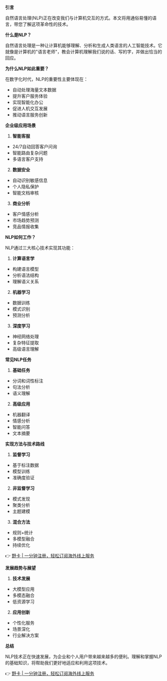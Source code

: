 **引言**

自然语言处理(NLP)正在改变我们与计算机交互的方式。本文将用通俗易懂的语言，带您了解这项革命性的技术。

**什么是NLP？**

自然语言处理是一种让计算机能够理解、分析和生成人类语言的人工智能技术。它就像是计算机的"语言老师"，教会计算机理解我们说的话、写的字，并做出恰当的回应。

**为什么NLP如此重要？**

在数字化时代，NLP的重要性主要体现在：

- 自动处理海量文本数据
- 提升客户服务体验
- 实现智能化办公
- 促进人机交互发展
- 推动语言服务创新

**企业级应用场景**

1. **智能客服**
- 24/7自动回答客户问询
- 智能路由复杂问题
- 多语言客户支持

2. **数据安全**
- 自动识别敏感信息
- 个人隐私保护
- 智能文档审核

3. **商业分析**
- 客户情感分析
- 市场趋势预测
- 竞品情报收集

**NLP如何工作？**

NLP通过三大核心技术实现其功能：

1. **计算语言学**
- 构建语言模型
- 分析语法结构
- 理解语义关系

2. **机器学习**
- 数据训练
- 模式识别
- 预测分析

3. **深度学习**
- 神经网络处理
- 复杂特征提取
- 高级语言理解

**常见NLP任务**

1. **基础任务**
- 分词和词性标注
- 句法分析
- 语义理解

2. **高级应用**
- 机器翻译
- 情感分析
- 智能问答
- 文本摘要

**实现方法与技术路线**

1. **监督学习**
- 基于标注数据
- 模型训练
- 准确度验证

2. **非监督学习**
- 模式发现
- 聚类分析
- 主题建模

3. **混合方法**
- 规则+统计
- 多模型融合
- 持续优化

👉 [野卡 | 一分钟注册，轻松订阅海外线上服务](https://bit.ly/bewildcard)

**发展趋势与展望**

1. **技术发展**
- 大模型应用
- 多模态融合
- 低资源学习

2. **应用创新**
- 个性化服务
- 场景深化
- 行业解决方案

**总结**

NLP技术正在快速发展，为企业和个人用户带来越来越多的便利。理解和掌握NLP的基础知识，将帮助我们更好地适应和利用这项技术。

👉 [野卡 | 一分钟注册，轻松订阅海外线上服务](https://bit.ly/bewildcard)